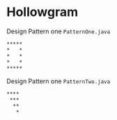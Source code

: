 # Hollowgram


Design Pattern one `PatternOne.java`

```
*****
*   *
*   *
*   *
*****
```

Design Pattern one `PatternTwo.java`

```
****
 ***
  **
   *
```
